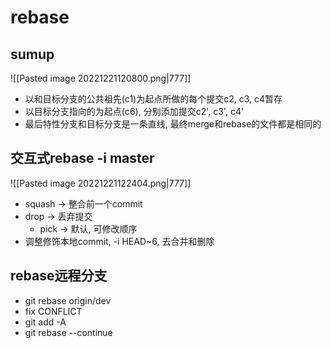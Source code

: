# rebase 

## sumup

![[Pasted image 20221221120800.png|777]]

- 以和目标分支的公共祖先(c1)为起点所做的每个提交c2, c3, c4暂存
- 以目标分支指向的为起点(c6), 分别添加提交c2', c3', c4'
- 最后特性分支和目标分支是一条直线, 最终merge和rebase的文件都是相同的

## 交互式rebase -i master

![[Pasted image 20221221122404.png|777]]

- squash -> 整合前一个commit
- drop -> 丢弃提交
	- pick -> 默认, 可修改顺序
- 调整修饰本地commit, -i HEAD~6, 去合并和删除

## rebase远程分支

- git rebase origin/dev
- fix CONFLICT
- git add -A
- git rebase --continue
